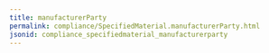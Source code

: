 ```yaml
---
title: manufacturerParty
permalink: compliance/SpecifiedMaterial.manufacturerParty.html
jsonid: compliance_specifiedmaterial_manufacturerparty
---
```

